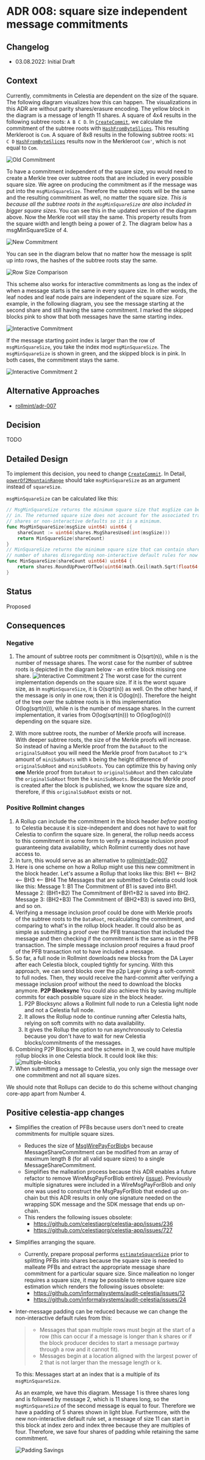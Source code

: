 # ADR 008: square size independent message commitments

## Changelog

- 03.08.2022: Initial Draft

## Context

Currently, commitments in Celestia are dependent on the size of the square. The following diagram visualizes how this can happen. The visualizations in this ADR are without parity shares/erasure encoding.
The yellow block in the diagram is a message of length 11 shares. A square of 4x4 results in the following subtree roots: `A B C D`.
In [`CreateCommit`](https://github.com/celestiaorg/celestia-app/blob/0c81704939cd743937aac2859f3cb5ae6368f174/x/payment/types/payfordata.go#L112-166), we calculate the commitment of the subtree roots with [`HashFromByteSlices`](https://github.com/celestiaorg/celestia-core/blob/v0.34.x-celestia/crypto/merkle/tree.go#L7-L21). This resulting Merkleroot is `Com`.
A square of 8x8 results in the following subtree roots: `H1 C D`
[`HashFromByteSlices`](https://github.com/celestiaorg/celestia-core/blob/v0.34.x-celestia/crypto/merkle/tree.go#L7-L21) results now in the Merkleroot `Com'`, which is not equal to `Com`.

![Old Commitment](./assets/size-dependent-commitment.png)

To have a commitment independent of the square size, you would need to create a Merkle tree over subtree roots that are included in every possible square size.
We agree on producing the commitment as if the message was put into the `msgMinSquareSize`. Therefore the subtree roots will be the same and the resulting commitment as well, no matter the square size. *This is because all the subtree roots in the `msgMinSquareSize` are also included in bigger square sizes*.
You can see this in the updated version of the diagram above. Now the Merkle root will stay the same. This property results from the square width and length being a power of 2. The diagram below has a msgMinSquareSize of 4.

![New Commitment](./assets/size-independent-commitment.png)

You can see in the diagram below that no matter how the message is split up into rows, the hashes of the subtree roots stay the same.

![Row Size Comparison](./assets/row-size-comparison.png)

This scheme also works for interactive commitments as long as the index of when a message starts is the same in every square size. In other words, the leaf nodes and leaf node pairs are independent of the square size.
For example, in the following diagram, you see the message starting at the second share and still having the same commitment. I marked the skipped blocks pink to show that both messages have the same starting index.

![Interactive Commitment](./assets/interactive-commitment.png)

If the message starting point index is larger than the row of `msgMinSquareSize`, you take the index mod `msgMinSquareSize`. The `msgMinSquareSize` is shown in green, and the skipped block is in pink. In both cases, the commitment stays the same.

![Interactive Commitment 2](./assets/interactive-commitment2.png)

## Alternative Approaches

- [rollmint/adr-007](https://github.com/celestiaorg/rollmint/blob/cb5c7440a8e879778e71097e254c3dd692c39d14/docs/lazy-adr/adr-007-header-commit-to-shares.md)

## Decision

TODO

## Detailed Design

To implement this decision, you need to change [`CreateCommit`](https://github.com/celestiaorg/celestia-app/blob/0c81704939cd743937aac2859f3cb5ae6368f174/x/payment/types/payfordata.go#L112-166).
In Detail, [`powerOf2MountainRange`](https://github.com/celestiaorg/celestia-app/blob/0c81704939cd743937aac2859f3cb5ae6368f174/x/payment/types/payfordata.go#L142) should take `msgMinSquareSize` as an argument instead of `squareSize`.

`msgMinSquareSize` can be calculated like this:

```go
// MsgMinSquareSize returns the minimum square size that msgSize can be included
// in. The returned square size does not account for the associated transaction
// shares or non-interactive defaults so it is a minimum.
func MsgMinSquareSize(msgSize uint64) uint64 {
	shareCount := uint64(shares.MsgSharesUsed(int(msgSize)))
	return MinSquareSize(shareCount)
}
// MinSquareSize returns the minimum square size that can contain shareCount
// number of shares disregarding non-interactive default rules for now
func MinSquareSize(shareCount uint64) uint64 {
	return shares.RoundUpPowerOfTwo(uint64(math.Ceil(math.Sqrt(float64(shareCount)))))
}
```

## Status

Proposed

## Consequences

### Negative

1. The amount of subtree roots per commitment is O(sqrt(n)), while n is the number of message shares. The worst case for the number of subtree roots is depicted in the diagram below - an entire block missing one share.
  ![Interactive Commitment 2](./assets/complexity.png)
The worst case for the current implementation depends on the square size. If it is the worst square size, as in `msgMinSquareSize`, it is O(sqrt(n)) as well. On the other hand, if the message is only in one row, then it is O(log(n)).
Therefore the height of the tree over the subtree roots is in this implementation O(log(sqrt(n))), while n is the number of message shares. In the current implementation, it varies from O(log(sqrt(n))) to O(log(log(n))) depending on the square size.

2. With more subtree roots, the number of Merkle proofs will increase. With deeper subtree roots, the size of the Merkle proofs will increase. So instead of having a Merkle proof from the `DataRoot` to the `originalSubRoot` you will need the Merkle proof from `DataRoot` to `2^k` amount of `miniSubRoots` with `k` being the height difference of `originalSubRoot` and `miniSubRoots`. You can optimize this by having only **one** Merkle proof from `DataRoot` to `originalSubRoot` and then calculate the `originalSubRoot` from the `k` `miniSubRoots`. Because the Merkle proof is created after the block is published, we know the square size and, therefore, if this `originalSubRoot` exists or not.

### Positive Rollmint changes

1. A Rollup can include the commitment in the block header *before* posting to Celestia because it is size-independent and does not have to wait for Celestia to confirm the square size. In general, the rollup needs access to this commitment in some form to verify a message inclusion proof guaranteeing data availability, which Rollmint currently does not have access to.
2. In turn, this would serve as an alternative to [rollmint/adr-007](https://github.com/celestiaorg/optimint/blob/main/docs/lazy-adr/adr-007-header-commit-to-shares.md)
3. Here is one scheme on how a Rollup might use this new commitment in the block header. Let's assume a Rollup that looks like this:
  BH1 <-- BH2 <-- BH3 <-- BH4
  The Messages that are submitted to Celestia could look like this:
  Message 1: B1
  The Commitment of B1 is saved into BH1.
  Message 2: (BH1+B2)
  The Commitment of BH1+B2 is saved into BH2.
  Message 3: (BH2+B3)
  The Commitment of (BH2+B3) is saved into BH3, and so on.
4. Verifying a message inclusion proof could be done with Merkle proofs of the subtree roots to the `DataRoot`, recalculating the commitment, and comparing to what's in the rollup block header. It could also be as simple as submitting a proof over the PFB transaction that included the message and then checking if the commitment is the same as in the PFB transaction. The simple message inclusion proof requires a fraud proof of the PFB transaction not to have included a message.
5. So far, a full node in Rollmint downloads new blocks from the DA Layer after each Celestia block, coupled tightly for syncing. With this approach, we can send blocks over the p2p Layer giving a soft-commit to full nodes. Then, they would receive the hard-commit after verifying a message inclusion proof without the need to download the blocks anymore. **P2P Blocksync** You could also achieve this by saving multiple commits for each possible square size in the block header.
    1. P2P Blocksync allows a Rollmint full node to run a Celestia light node and not a Celestia full node.
    2. It allows the Rollup node to continue running after Celestia halts, relying on soft commits with no data availability.
    3. It gives the Rollup the option to run asynchronously to Celestia because you don't have to wait for new Celestia blocks/commitments of the messages.
6. Combining P2P Blocksync and the scheme in 3, we could have multiple rollup blocks in one Celestia block. It could look like this:
  ![multiple-blocks](./assets/multiple-blocks.png)
7. When submitting a message to Celestia, you only sign the message over one commitment and not all square sizes.

We should note that Rollups can decide to do this scheme without changing core-app apart from Number 4.

## Positive celestia-app changes

- Simplifies the creation of PFBs because users don't need to create commitments for multiple square sizes.
  - Reduces the size of [MsgWirePayForBlob](https://github.com/celestiaorg/celestia-app/blob/6f3b3ae437b2a70d72ff6be2741abb8b5378caa0/x/payment/types/tx.pb.go#L32-L40)s because MessageShareCommitment can be modified from an array of maximum length 8 (for all valid square sizes) to a single MessageShareCommitment.
  - Simplifies the malleation process because this ADR enables a future refactor to remove WireMsgPayForBlob entirely ([issue](https://github.com/celestiaorg/celestia-app/issues/951)). Previously multiple signatures were included in a WireMsgPayForBlob and only one was used to construct the MsgPayForBlob that ended up on-chain but this ADR results in only one signature needed on the wrapping SDK message and the SDK message that ends up on-chain.
  - This renders the following issues obsolete:
    - <https://github.com/celestiaorg/celestia-app/issues/236>
    - <https://github.com/celestiaorg/celestia-app/issues/727>
- Simplifies arranging the square.
  - Currently, prepare proposal performs [`estimateSquareSize`](https://github.com/rootulp/celestia-app/blob/6f3b3ae437b2a70d72ff6be2741abb8b5378caa0/app/estimate_square_size.go#L98-L101) prior to splitting PFBs into shares because the square size is needed to malleate PFBs and extract the appropriate message share commitment for a particular square size. Since malleation no longer requires a square size, it may be possible to remove square size estimation which renders the following issues obsolete:
    - <https://github.com/informalsystems/audit-celestia/issues/12>
    - <https://github.com/informalsystems/audit-celestia/issues/24>
- Inter-message padding can be reduced because we can change the non-interactive default rules from this:

    > - Messages that span multiple rows must begin at the start of a row (this can occur if a message is longer than k shares or if the block producer decides to start a message partway through a row and it cannot fit).
    > - Messages begin at a location aligned with the largest power of 2 that is not larger than the message length or k.

    To this: Messages start at an index that is a multiple of its `msgMinSquareSize`.

    As an example, we have this diagram. Message 1 is three shares long and is followed by message 2, which is 11 shares long, so the `msgMinSquareSize` of the second message is equal to four. Therefore we have a padding of 5 shares shown in light blue. Furthermore, with the new non-interactive default rule set, a message of size 11 can start in this block at index zero and index three because they are multiples of four. Therefore, we save four shares of padding while retaining the same commitment.

    ![Padding Savings](./assets/padding-savings.png)
